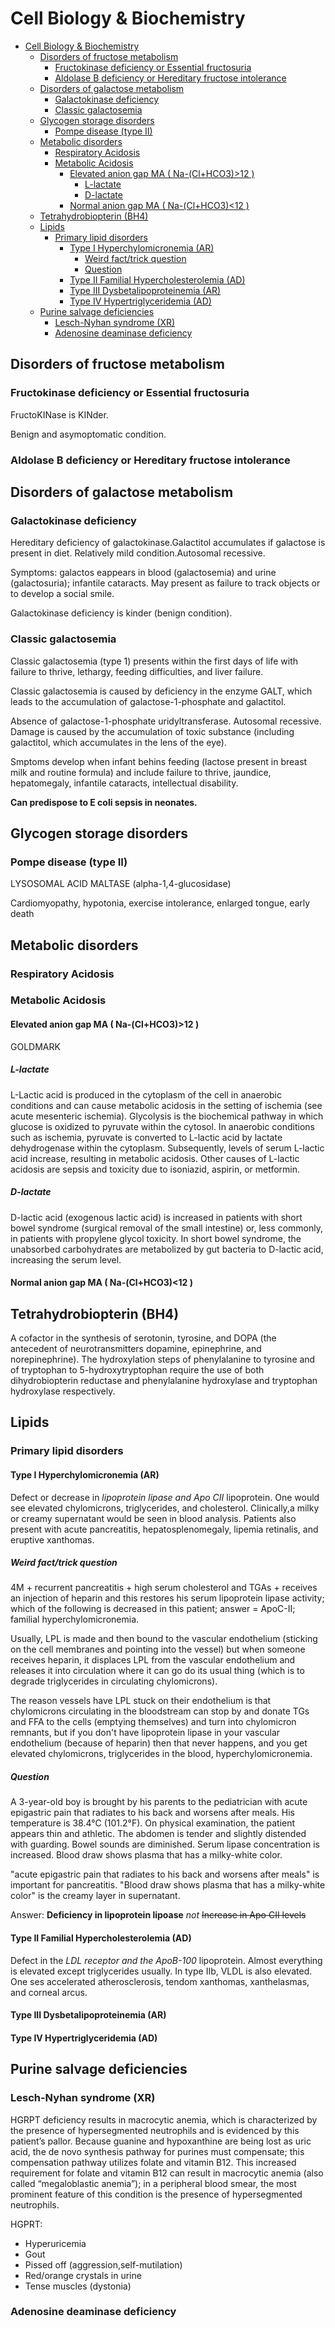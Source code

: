 # Cell Biology & Biochemistry

- [Cell Biology & Biochemistry](#cell-biology--biochemistry)
  - [Disorders of fructose metabolism](#disorders-of-fructose-metabolism)
    - [Fructokinase deficiency or Essential fructosuria](#fructokinase-deficiency-or-essential-fructosuria)
    - [Aldolase B deficiency or Hereditary fructose intolerance](#aldolase-b-deficiency-or-hereditary-fructose-intolerance)
  - [Disorders of galactose metabolism](#disorders-of-galactose-metabolism)
    - [Galactokinase deficiency](#galactokinase-deficiency)
    - [Classic galactosemia](#classic-galactosemia)
  - [Glycogen storage disorders](#glycogen-storage-disorders)
    - [Pompe disease (type II)](#pompe-disease-type-ii)
  - [Metabolic disorders](#metabolic-disorders)
    - [Respiratory Acidosis](#respiratory-acidosis)
    - [Metabolic Acidosis](#metabolic-acidosis)
      - [Elevated anion gap MA ( Na-(Cl+HCO3)>12 )](#elevated-anion-gap-ma--na-clhco312-)
        - [L-lactate](#l-lactate)
        - [D-lactate](#d-lactate)
      - [Normal anion gap MA ( Na-(Cl+HCO3)<12 )](#normal-anion-gap-ma--na-clhco312-)
  - [Tetrahydrobiopterin (BH4)](#tetrahydrobiopterin-bh4)
  - [Lipids](#lipids)
    - [Primary lipid disorders](#primary-lipid-disorders)
      - [Type I Hyperchylomicronemia (AR)](#type-i-hyperchylomicronemia-ar)
        - [Weird fact/trick question](#weird-facttrick-question)
        - [Question](#question)
      - [Type II Familial Hypercholesterolemia (AD)](#type-ii-familial-hypercholesterolemia-ad)
      - [Type III Dysbetalipoproteinemia (AR)](#type-iii-dysbetalipoproteinemia-ar)
      - [Type IV Hypertriglyceridemia (AD)](#type-iv-hypertriglyceridemia-ad)
  - [Purine salvage deficiencies](#purine-salvage-deficiencies)
    - [Lesch-Nyhan syndrome (XR)](#lesch-nyhan-syndrome-xr)
    - [Adenosine deaminase deficiency](#adenosine-deaminase-deficiency)

## Disorders of fructose metabolism

### Fructokinase deficiency or Essential fructosuria

FructoKINase is KINder.

Benign and asymoptomatic condition.

### Aldolase B deficiency or Hereditary fructose intolerance

## Disorders of galactose metabolism 

### Galactokinase deficiency

Hereditary deficiency of galactokinase.Galactitol accumulates if galactose is present in diet. Relatively mild condition.Autosomal recessive.

Symptoms: galactos eappears in blood (galactosemia) and urine (galactosuria); infantile cataracts.
May present as failure to track objects or to develop a social smile.

Galactokinase deficiency is kinder (benign condition).

### Classic galactosemia

Classic galactosemia (type 1) presents within the first days of life with failure to thrive, lethargy, feeding difficulties, and liver failure.

Classic galactosemia is caused by deficiency in the enzyme GALT, which leads to the accumulation of galactose-1-phosphate and galactitol.

Absence of galactose-1-phosphate uridyltransferase. Autosomal recessive. Damage is caused by the accumulation of toxic substance (including galactitol, which accumulates in the lens of the eye).

Smptoms develop when infant behins feeding (lactose present in breast milk and routine formula) and include failure to thrive, jaundice, hepatomegaly, infantile cataracts, intellectual disability.

**Can predispose to E coli sepsis in neonates.**

## Glycogen storage disorders

### Pompe disease (type II)

LYSOSOMAL ACID MALTASE (alpha-1,4-glucosidase)

Cardiomyopathy, hypotonia, exercise intolerance, enlarged tongue, early death

## Metabolic disorders

### Respiratory Acidosis

### Metabolic Acidosis

#### Elevated anion gap MA ( Na-(Cl+HCO3)>12 )

GOLDMARK

##### L-lactate

L-Lactic acid is produced in the cytoplasm of the cell in anaerobic conditions and can cause metabolic acidosis in the setting of ischemia (see acute mesenteric ischemia). Glycolysis is the biochemical pathway in which glucose is oxidized to pyruvate within the cytosol. In anaerobic conditions such as ischemia, pyruvate is converted to L-lactic acid by lactate dehydrogenase within the cytoplasm. Subsequently, levels of serum L-lactic acid increase, resulting in metabolic acidosis. Other causes of L-lactic acidosis are sepsis and toxicity due to isoniazid, aspirin, or metformin.

##### D-lactate

D-lactic acid (exogenous lactic acid) is increased in patients with short bowel syndrome (surgical removal of the small intestine) or, less commonly, in patients with propylene glycol toxicity. In short bowel syndrome, the unabsorbed carbohydrates are metabolized by gut bacteria to D-lactic acid, increasing the serum level.

#### Normal anion gap MA ( Na-(Cl+HCO3)<12 )

## Tetrahydrobiopterin (BH4)

A cofactor in the synthesis of serotonin, tyrosine, and DOPA (the antecedent of neurotransmitters dopamine, epinephrine, and norepinephrine). The hydroxylation steps of phenylalanine to tyrosine and of tryptophan to 5-hydroxytryptophan require the use of both dihydrobiopterin reductase and phenylalanine hydroxylase and tryptophan hydroxylase respectively. 

## Lipids

### Primary lipid disorders

#### Type I Hyperchylomicronemia (AR)

Defect or decrease in *lipoprotein lipase and Apo CII* lipoprotein. One would see elevated chylomicrons, triglycerides, and cholesterol. Clinically,a  milky or creamy supernatant would be seen in blood analysis. Patients also present with acute pancreatitis, hepatosplenomegaly, lipemia retinalis, and eruptive xanthomas.

##### Weird fact/trick question

4M + recurrent pancreatitis + high serum cholesterol and TGAs + receives an injection of heparin and
this restores his serum lipoprotein lipase activity; which of the following is decreased in this patient;
answer = ApoC-II; familial hyperchylomicronemia.

Usually, LPL is made and then bound to the vascular endothelium (sticking on the cell membranes and pointing into the vessel) but when someone receives heparin, it displaces LPL from the vascular endothelium and releases it into circulation where it can go do its usual thing (which is to degrade triglycerides in circulating chylomicrons).

The reason vessels have LPL stuck on their endothelium is that chylomicrons circulating in the bloodstream can stop by and donate TGs and FFA to the cells (emptying themselves) and turn into chylomicron remnants, but if you don't have lipoprotein lipase in  your vascular endothelium (because of heparin) then that never happens, and you get elevated chylomicrons, triglycerides in the blood, hyperchylomicronemia.

##### Question

A 3-year-old boy is brought by his parents to the pediatrician with acute epigastric pain that radiates to his back and worsens after meals. His temperature is 38.4°C (101.2°F). On physical examination, the patient appears thin and athletic. The abdomen is tender and slightly distended with guarding. Bowel sounds are diminished. Serum lipase concentration is increased. Blood draw shows plasma that has a milky-white color.

"acute epigastric pain that radiates to his back and worsens after meals" is important for pancreatitis. "Blood draw shows plasma that has a milky-white color" is the creamy layer in supernatant.

Answer: **Deficiency in lipoprotein lipoase** *not* ~~Increase in Apo CII levels~~

#### Type II Familial Hypercholesterolemia (AD)

Defect in the *LDL receptor and the ApoB-100* lipoprotein. Almost everything is elevated except triglycerides usually. In type IIb, VLDL is also elevated. One ses accelerated atherosclerosis, tendom xanthomas, xanthelasmas, and corneal arcus.

#### Type III Dysbetalipoproteinemia (AR)

#### Type IV Hypertriglyceridemia (AD)

## Purine salvage deficiencies

### Lesch-Nyhan syndrome (XR)

HGRPT deficiency results in macrocytic anemia, which is characterized by the presence of hypersegmented neutrophils and is evidenced by this patient’s pallor. Because guanine and hypoxanthine are being lost as uric acid, the de novo synthesis pathway for purines must compensate; this compensation pathway utilizes folate and vitamin B12. This increased requirement for folate and vitamin B12 can result in macrocytic anemia (also called “megaloblastic anemia”); in a peripheral blood smear, the most prominent feature of this condition is the presence of hypersegmented neutrophils.

HGPRT:

- Hyperuricemia
- Gout
- Pissed off (aggression,self-mutilation)
- Red/orange crystals in urine
- Tense muscles (dystonia)

### Adenosine deaminase deficiency
